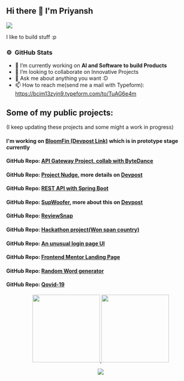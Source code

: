 ## Hi there 👋 I'm Priyansh

![](https://komarev.com/ghpvc/?username=PyromancerBoom&style=flat-square&color=blue&label=Profile+Views)




<p> I like to build stuff :p</p>

<!--
**PyromancerBoom/PyromancerBoom** is a ✨ _special_ ✨ repository because its `README.md` (this file) appears on your GitHub profile.

Here are some ideas to get you started:

- 🔭 I’m currently working on ...
- 🌱 I’m currently learning ...
- 👯 I’m looking to collaborate on ...
- 🤔 I’m looking for help with ...
- 💬 Ask me about ...
- 📫 How to reach me: ...
- 😄 Pronouns: ...
- ⚡ Fun fact: ...
-->


### ⚙️ &nbsp;GitHub Stats

- 🔭 I’m currently working on <b>AI and Software to build Products</b>
- 👯 I’m looking to collaborate on Innovative Projects
- 💬 Ask me about anything you want :D 
- 📫 How to reach me(send me a mail with Typeform): https://bcim13zvjn9.typeform.com/to/TuAG6e4m 

## Some of my public projects:

(I keep updating these projects and some might a work in progress)

#### I'm working on <a href="https://devpost.com/software/bloomfin">BloomFin (Devpost Link)</a> which is in prototype stage currently 
#### GitHub Repo: <a href="https://github.com/PyromancerBoom/Orbital23">API Gateway Project, collab with ByteDance</a>
#### GitHub Repo: <a href="https://github.com/PyromancerBoom/ai-hack-nudge">Project Nudge</a>, more details on <a href="https://devpost.com/software/nudge-witgjs">Devpost</a>
#### GitHub Repo: <a href="https://github.com/PyromancerBoom/SpringRESTApi">REST API with Spring Boot</a>
#### GitHub Repo: <a href="https://supwooferai.vercel.app/">SupWoofer</a>, more about this on <a href="https://devpost.com/software/supwoofer">Devpost</a>
#### GitHub Repo: <a href="https://github.com/PyromancerBoom/ReviewSnapAI">ReviewSnap</a>
#### GitHub Repo: <a href="https://github.com/PyromancerBoom/Makeathon2022">Hackathon project(Won span country)</a>
#### GitHub Repo: <a href="https://github.com/PyromancerBoom/LoginUIDesign">An unusual login page UI</a>
#### GitHub Repo: <a href="https://github.com/PyromancerBoom/easyBankLandingPage">Frontend Mentor Landing Page</a>
#### GitHub Repo: <a href="https://github.com/PyromancerBoom/wordgenerator">Random Word generator</a>
#### GitHub Repo: <a href="https://github.com/PyromancerBoom/idgenenc">Qovid-19</a>

<p align="center">
<a href="https://github.com/PyromancerBoom">
  <img height="180em" src="https://github-readme-stats-eight-theta.vercel.app/api?username=PyromancerBoom&show_icons=true&theme=radical&include_all_commits=true&count_private=true"/>
  <img height="180em" src="https://github-readme-stats-eight-theta.vercel.app/api/top-langs/?username=PyromancerBoom&layout=compact&langs_count=8&theme=radical"/>
</a>
  <p align="center">
  <a href="https://github.com/PyromancerBoom/github-readme-streak-stats">
    <img src="https://github-readme-streak-stats.herokuapp.com/?user=PyromancerBoom&theme=radical#version3"/>
  </a>
</p>
</p>


<!--
### Tech Stacks: 

<a ><img src="https://raw.githubusercontent.com/devicons/devicon/master/icons/java/java-plain-wordmark.svg" alt="techStack" width="50" height="50"/></a>
<a ><img src="https://raw.githubusercontent.com/devicons/devicon/master/icons/python/python-original-wordmark.svg" alt="techStack" width="50" height="50"/></a>
<a ><img src="https://raw.githubusercontent.com/devicons/devicon/master/icons/cplusplus/cplusplus-plain.svg" alt="techStack" width="50" height="50"/></a>
<a ><img src="https://raw.githubusercontent.com/devicons/devicon/master/icons/react/react-original-wordmark.svg" alt="techStack" width="50" height="50"/></a>
<a ><img src="https://raw.githubusercontent.com/devicons/devicon/master/icons/html5/html5-plain-wordmark.svg" alt="techStack" width="50" height="50"/></a>
<a ><img src="https://raw.githubusercontent.com/devicons/devicon/master/icons/javascript/javascript-plain.svg" alt="techStack" width="50" height="50"/></a>
<a ><img src="https://raw.githubusercontent.com/devicons/devicon/master/icons/css3/css3-plain-wordmark.svg" alt="techStack" width="50" height="50"/></a>
<a ><img src="https://raw.githubusercontent.com/devicons/devicon/master/icons/bootstrap/bootstrap-plain.svg" alt="techStack" width="50" height="50"/></a>
<a ><img src="https://raw.githubusercontent.com/devicons/devicon/master/icons/flutter/flutter-plain.svg" alt="techStack" width="50" height="50"/></a>
<a ><img src="https://raw.githubusercontent.com/devicons/devicon/master/icons/c/c-plain.svg" alt="techStack" width="50" height="50"/></a>
<a ><img src="https://raw.githubusercontent.com/devicons/devicon/master/icons/nodejs/nodejs-plain.svg" alt="techStack" width="50" height="50"/></a>
<a ><img src="https://raw.githubusercontent.com/devicons/devicon/master/icons/express/express-original-wordmark.svg" alt="techStack" width="50" height="50"/></a>
<a ><img src="https://raw.githubusercontent.com/devicons/devicon/1119b9f84c0290e0f0b38982099a2bd027a48bf1/icons/mongodb/mongodb-plain.svg" alt="techStack" width="50" height="50"/></a>
<a ><img src="https://raw.githubusercontent.com/devicons/devicon/1119b9f84c0290e0f0b38982099a2bd027a48bf1/icons/mysql/mysql-plain.svg" alt="techStack" width="50" height="50"/></a>
<a ><img src="https://raw.githubusercontent.com/devicons/devicon/1119b9f84c0290e0f0b38982099a2bd027a48bf1/icons/spring/spring-original-wordmark.svg" alt="techStack" width="50" height="50"/></a>
<br/>

-->
